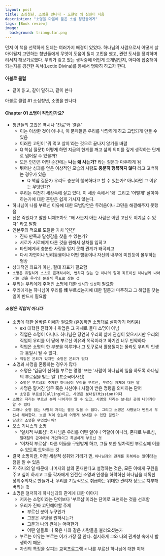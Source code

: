 ```yaml
---
layout: post
title: 소심청년, 소명을 만나다 - 도현명 외 심센터 지음
description: "소명을 마음에 품은 소심 청년들에게"
tags: [Book review]
image:
  background: triangular.png
---
```


먼저 이 책을 선택하게 된데는 여러가지 배경이 있었다. 하나님의 사람으로서 어떻게 살아야될지 고민하는 청년들에게 무엇이 도움이 될지 고민을 했고, 관련 도서를 정리하며 리서치 해보기로했다. 우리가 갖고 있는 생각중에 어떤게 오개념인지, 어디에 집중해야되는지를 경건한 독서(Lectio Divina)를 통해서 명확히 하고자 한다.

#### 아볼로 클럽
- 같이 읽고, 같이 말하고, 같이 쓴다


아볼로 클럽 #1 소심청년, 소명을 만나다

#### Chapter 01 소명이 직업인가요?
- 청년들의 고민은 역시나 '진로'와 '결혼'
  - 이는 이상한 것이 아니나, 이 문제들은 우리를 낙망하게 하고 고립되게 만들 수 있음
  - 이러한 고민이 '뭐 먹고 살지'라는 것으로 끝나지 않기를 바람
  - Q 핵심 질문1) 어떻게 하면 지금의 한계를 깨고 삶의 의미를 깊게 생각하는 단계로 넘어갈 수 있을까?
  - 모든 인간은 어떤 순간에는 **나는 왜 사는가?** 라는 질문과 마주하게 됨
  - 뛰어난 성과를 얻은 이상적인 모습의 사람도 **충분히 행복하지 않다** 라고 고백하는 경우가 있음
    - Q 핵심 질문2) 우리도 충분히 행복하다고 할 수 있는가? 아니라면 그 이유는 무엇인가?
  - 우리는 여전히 세상속에 살고 있다. 이 세상 속에서 '왜' 그리고 '어떻게' 살아야 하는가에 대한 혼란은 쉽게 가시지 않는다.
- 하나님이 나를 부르신 이유에 대한 모범답안은 두려움이나 고민을 해결해주지 못했음
- 신은 죽었다고 말한 니체조차도 "왜 사는지 아는 사람은 어떤 고난도 이겨낼 수 있다" 라고 말함
- 인본주의 적으로 도달한 가치 '인간'
  - 진짜 만족과 달성감을 찾을 수 있는가?
  - 서로가 서로에게 다른 것을 원해서 상처를 입히고
  - 타인에게서 충분한 사랑을 얻지 못해 관계가 왜곡되고
  - 다시 자연이나 반려동물이나 어떤 행동이나 자신의 내부에 미친듯이 몰두하는 형상
- 상대적인 좌표가 아닌, 절대 좌표가 필요함
- ```소명은 유일하게 스스로 존재하시며, 변하지 않는 단 하나의 절대 좌표이신 하나님께 나아가는 것을 우리의 본질적 목표로 삼는 것```
- 우리는 우리에게 주어진 소명에 대한 ```인식```과 ```인정```이 필요함
- 우리에게는 하나님이 우리를 **왜** 부르셨는지에 대한 질문과 마주하고 그 해답을 찾는 일이 반드시 필요함

##### 소명은 직업이 아니다
- 소명에 대한 올바른 이해가 필요함 (혼동하면 소명대로 살아가기 어려움)
  - ex) 대학원 진학이나 취업은 그 자체로 둘다 소명이 아님
  - 직업은 소명이 아니다. 하나님은 당연히 우리의 삶에 관심이 있으시지만 우리의 직업이 우리를 이 땅에 부르신 이유와 목적이라고 하기엔 너무 빈약하다
  - 직업은 소명의 한 부분을 이루거나 그 도구로서 활용될지는 몰라도 우리의 인생과 동일시 될 수 없다.
  - ```직업은 은퇴가 있지만 소명은 은퇴가 없다```
- 소명과 사명을 혼동하는 경우가 많다
  - 소명은 '임금이 신하를 부르는 명령' 또는 '사람이 하나님의 일을 하도록 하나님의 부르심을 받는 일' (표준국어사전)
  - ```소명은 부르심의 주체인 하나님이 우리를 부르신, 부르심 자체에 대한 말```
  - 사명은 맡겨진 임무 혹은 사신이나 사절이 받은 명령을 의미하는 단어
  - ```소명은 부르심(Calling)이고, 사명은 보내심(Mission)이다```
- ```소명의 자리는 부르신 분께 나아가야 알 수 있고, 사명의 자리는 보내신 곳에 나아가야 알 수 있다```
- ```그러나 소명 없는 사명의 자리는 결코 있을 수 없다. 그리고 소명은 사명보다 반드시 우선시 해야한다. 보낸 적이 없는데 어떻게 보내질 수 있단 말인가```
- ```당신의 소명은 무엇입니까?```
- 오스 기니스의 소명
  - '일차적 부르심': 하나님은 우리를 어떤 일이나 역할이 아니라, 존재로 부르심, ```일대일의 관계에서 개인적이고 특별하게 부르신 것```
  - '이차적 부르심': 다른 이들을 구원받게 하고, 그들 또한 일차적인 부르심에 이를수 있도록 도와주는 것
- 결국 소명이란, 어떤 세상적 성취와 거리가 먼, ```하나님과의 관계를 회복하는 일```이라는 점을 알 수 있음
- P) 하나의 일 때문에 나머지의 삶의 존재한다고 설명하는 것은, 모든 이에게 구원을 주고 싶어 하시고 그들 각자에게 완전한 소명과 인생을 허락하신 하나님을 지독한 성취주의자로 만들거나, 우리를 기능적으로 취급하는 위대한 관리자 정도로 치부해 버리는 것
- 소명은 철저하게 하나님과의 관계에 대한 이야기
  - 저자는 소명이라는 단어보다 '부르심'이라는 단어로 표현하는 것을 선호함
  - 우리가 진짜 고민해야할 주제
    - 부르신 분이 누구인가
    - 그분은 무엇을 원하시는가
    - 그분과 나의 관계는 어떠한가
    - 어떤 일들로 나 혹은 나와 같은 사람들을 불러오셨는가
  - 부르는 이유는 부르는 이가 가장 잘 안다. 철저하게 그와 나의 관계성 속에서 발생하기 때문.
  - 자신의 특징을 살피는 교육프로그램 < 나를 부르신 하나님에 대한 이해
